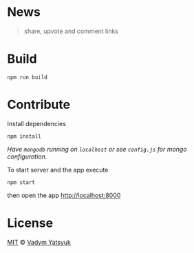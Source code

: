 # News

> share, upvote and comment links 

# Build

```
npm run build
```

# Contribute

Install dependencies

```
npm install
```

*Have `mongodb` running on `localhost` or see `config.js` for mongo configuration.*

To start server and the app execute

```
npm start
```

then open the app [http://localhost:8000](http://localhost:8000)


# License

[MIT](https://tldrlegal.com/license/mit-license) © [Vadym Yatsyuk](https://github.com/vadimdez)
